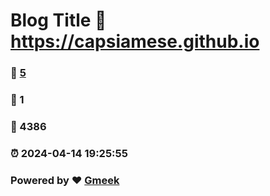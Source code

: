 # Blog Title :link: https://capsiamese.github.io 
### :page_facing_up: [5](https://capsiamese.github.io/tag.html) 
### :speech_balloon: 1 
### :hibiscus: 4386 
### :alarm_clock: 2024-04-14 19:25:55 
### Powered by :heart: [Gmeek](https://github.com/Meekdai/Gmeek)
